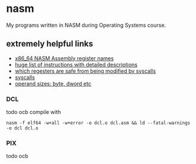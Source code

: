 # nasm
My programs written in NASM during Operating Systems course.

## extremely helpful links

- [x86_64 NASM Assembly register names](https://www.cs.uaf.edu/2017/fall/cs301/reference/x86_64.html)
- [huge list of instructions with detailed descriptions](https://c9x.me/x86/?fbclid=IwAR31tHS6P_aFyGEeYtsVvBVm8VMk0osdNss8i36Dpo7E4KW8U4Vi49UAmpo)
- [which regesters are safe from being modified by syscalls](https://i.stack.imgur.com/WgcQv.png)
- [syscalls](http://blog.rchapman.org/posts/Linux_System_Call_Table_for_x86_64/)
- [operand sizes: byte, dword etc](https://stackoverflow.com/questions/12063840/what-are-the-sizes-of-tword-oword-and-yword-operands)

### DCL

todo ocb
compile with
```
nasm -f elf64 -w+all -w+error -o dcl.o dcl.asm && ld --fatal-warnings -o dcl dcl.o

```

### PIX

todo ocb



